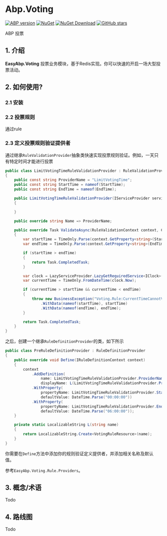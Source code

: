 # Abp.Voting

[![ABP version](https://img.shields.io/badge/dynamic/xml?style=flat-square&color=yellow&label=abp&query=%2F%2FProject%2FPropertyGroup%2FAbpVersion&url=https%3A%2F%2Fraw.githubusercontent.com%2FEasyAbp%2FAbp.DataDictionary%2Fmaster%2FDirectory.Build.props)](https://abp.io)
[![NuGet](https://img.shields.io/nuget/v/EasyAbp.Voting.svg?style=flat-square)](https://www.nuget.org/packages/EasyAbp.Abp.DataDictionary.Domain.Shared)
[![NuGet Download](https://img.shields.io/nuget/dt/EasyAbp.Voting.svg?style=flat-square)](https://www.nuget.org/packages/EasyAbp.Voting.Domain.Shared)
[![GitHub stars](https://img.shields.io/github/stars/EasyAbp/EasyAbp.Voting?style=social)](https://www.github.com/EasyAbp.Voting.Domain.Shared)

ABP 投票

## 1. 介绍

**EasyAbp.Voting** 投票业务模块，基于Redis实现。你可以快速的开启一场大型投票活动。

## 2. 如何使用?

### 2.1 安装

### 2.2 投票规则

通过rule

### 2.3 定义投票规则验证提供者

通过继承`RuleValidationProvider`抽象类快速实现投票规则验证。例如，一天只有特定时间才能进行投票

```csharp
public class LimitVotingTimeRuleValidationProvider : RuleValidationProvider
{
    public const string ProviderName = "LimitVotingTime";
    public const string StartTime = nameof(StartTime);
    public const string EndTime = nameof(EndTime);

    public LimitVotingTimeRuleValidationProvider(IServiceProvider serviceProvider) : base(serviceProvider)
    {

    }

    public override string Name => ProviderName;

    public override Task ValidateAsync(RuleValidationContext context, CancellationToken cancellationToken = default)
    {
        var startTime = TimeOnly.Parse(context.GetProperty<string>(StartTime));
        var endTime = TimeOnly.Parse(context.GetProperty<string>(EndTime));

        if (startTime > endTime)
        {
            return Task.CompletedTask;
        }

        var clock = LazyServiceProvider.LazyGetRequiredService<IClock>();
        var currentTime = TimeOnly.FromDateTime(clock.Now);

        if (currentTime > startTime && currentTime < endTime)
        {
            throw new BusinessException("Voting.Rule:CurrentTimeCannotVote")
                .WithData(nameof(startTime), startTime)
                .WithData(nameof(endTime), endTime);
        }

        return Task.CompletedTask;
    }
}
```

之后，创建一个继承`RuleDefinitionProvider`的类，如下所示

```csharp
public class PreRuleDefinitionProvider : RuleDefinitionProvider
{
    public override void Define(IRuleDefinitionContext context)
    {
        context
            .AddDefinition(
                name: LimitVotingTimeRuleValidationProvider.ProviderName,
                displayName: L(LimitVotingTimeRuleValidationProvider.ProviderName))
            .WithProperty(
                propertyName: LimitVotingTimeRuleValidationProvider.StartTime,
                defaultValue: DateTime.Parse("00:00:00"))
            .WithProperty(
                propertyName: LimitVotingTimeRuleValidationProvider.EndTime,
                defaultValue: DateTime.Parse("06:00:00"));
    }

    private static LocalizableString L(string name)
    {
        return LocalizableString.Create<VotingRuleResource>(name);
    }
}
```

你需要在`Define`方法中添加你的规则验证定义提供者，并添加相关名称及默认值。

参考`EasyAbp.Voting.Rule.Providers`。

## 3. 概念/术语

Todo

## 4. 路线图

Todo
